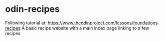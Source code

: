 # odin-recipes

Following tutorial at: https://www.theodinproject.com/lessons/foundations-recipes
A basic recipe website with a main index page linking to a few recipes